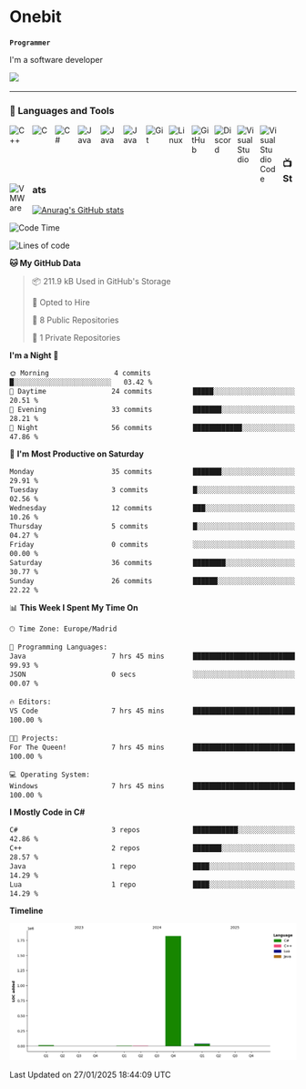 # Onebit

**`Programmer`**

I'm a software developer

   ![](https://komarev.com/ghpvc/?username=onebit5&color=blueviolet)

---

### 🧰 Languages and Tools

<img align="left" alt="C++" width="30px" style="padding-right:10px;" src="https://cdn.jsdelivr.net/gh/devicons/devicon/icons/cplusplus/cplusplus-original.svg" />
<img align="left" alt="C" width="30px" style="padding-right:10px;" src="https://cdn.jsdelivr.net/gh/devicons/devicon/icons/c/c-original.svg" />
<img align="left" alt="C#" width="30px" style="padding-right:10px;" src="https://cdn.jsdelivr.net/gh/devicons/devicon/icons/csharp/csharp-original.svg" />
<img align="left" alt="Java" width="30px" style="padding-right:10px;" src="https://cdn.jsdelivr.net/gh/devicons/devicon/icons/java/java-original.svg"/>
<img align="left" alt="Java" width="30px" style="padding-right:10px;" src="https://cdn.jsdelivr.net/gh/devicons/devicon/icons/lua/lua-original.svg"/>
<img align="left" alt="Java" width="30px" style="padding-right:10px;" src="https://cdn.jsdelivr.net/gh/devicons/devicon/icons/unity/unity-original.svg"/>
<img align="left" alt="Git" width="30px" style="padding-right:10px;" src="https://cdn.jsdelivr.net/gh/devicons/devicon/icons/git/git-original.svg" />
<img align="left" alt="Linux" width="30px" style="padding-right:10px;" src="https://cdn.jsdelivr.net/gh/devicons/devicon/icons/linux/linux-original.svg" />
<img align="left" alt="GitHub" width="30px" style="padding-right:10px;" src="https://cdn.jsdelivr.net/gh/devicons/devicon/icons/github/github-original.svg" />
<img align="left" alt="Discord" width="30px" style="padding-right:10px;" src="https://cdn.jsdelivr.net/npm/simple-icons@3.13.0/icons/discord.svg" />
<img align="left" alt="Visual Studio" width="30px" style="padding-right:10px;" src="https://cdn.jsdelivr.net/npm/simple-icons@3.13.0/icons/visualstudio.svg" />
<img align="left" alt="Visual Studio Code" width="30px" style="padding-right:10px;" src="https://cdn.jsdelivr.net/npm/simple-icons@3.13.0/icons/visualstudiocode.svg" />
<img align="left" alt="VMWare" width="30px" style="padding-right:10px;" src="https://cdn.jsdelivr.net/npm/simple-icons@3.13.0/icons/vmware.svg" />
<br />

#

### 📺 Stats
[![Anurag's GitHub stats](https://github-readme-stats.vercel.app/api?username=onebit5&show_icons=true&theme=radical)](https://github.com/anuraghazra/github-readme-stats)                
<!--START_SECTION:waka-->
![Code Time](http://img.shields.io/badge/Code%20Time-8%20hrs%2027%20mins-blue)

![Lines of code](https://img.shields.io/badge/From%20Hello%20World%20I%27ve%20Written-1.9%20million%20lines%20of%20code-blue)

**🐱 My GitHub Data** 

> 📦 211.9 kB Used in GitHub's Storage 
 > 
> 💼 Opted to Hire
 > 
> 📜 8 Public Repositories 
 > 
> 🔑 1 Private Repositories 
 > 
**I'm a Night 🦉** 

```text
🌞 Morning                4 commits           █░░░░░░░░░░░░░░░░░░░░░░░░   03.42 % 
🌆 Daytime                24 commits          █████░░░░░░░░░░░░░░░░░░░░   20.51 % 
🌃 Evening                33 commits          ███████░░░░░░░░░░░░░░░░░░   28.21 % 
🌙 Night                  56 commits          ████████████░░░░░░░░░░░░░   47.86 % 
```
📅 **I'm Most Productive on Saturday** 

```text
Monday                   35 commits          ███████░░░░░░░░░░░░░░░░░░   29.91 % 
Tuesday                  3 commits           █░░░░░░░░░░░░░░░░░░░░░░░░   02.56 % 
Wednesday                12 commits          ███░░░░░░░░░░░░░░░░░░░░░░   10.26 % 
Thursday                 5 commits           █░░░░░░░░░░░░░░░░░░░░░░░░   04.27 % 
Friday                   0 commits           ░░░░░░░░░░░░░░░░░░░░░░░░░   00.00 % 
Saturday                 36 commits          ████████░░░░░░░░░░░░░░░░░   30.77 % 
Sunday                   26 commits          ██████░░░░░░░░░░░░░░░░░░░   22.22 % 
```


📊 **This Week I Spent My Time On** 

```text
🕑︎ Time Zone: Europe/Madrid

💬 Programming Languages: 
Java                     7 hrs 45 mins       █████████████████████████   99.93 % 
JSON                     0 secs              ░░░░░░░░░░░░░░░░░░░░░░░░░   00.07 % 

🔥 Editors: 
VS Code                  7 hrs 45 mins       █████████████████████████   100.00 % 

🐱‍💻 Projects: 
For The Queen!           7 hrs 45 mins       █████████████████████████   100.00 % 

💻 Operating System: 
Windows                  7 hrs 45 mins       █████████████████████████   100.00 % 
```

**I Mostly Code in C#** 

```text
C#                       3 repos             ███████████░░░░░░░░░░░░░░   42.86 % 
C++                      2 repos             ███████░░░░░░░░░░░░░░░░░░   28.57 % 
Java                     1 repo              ████░░░░░░░░░░░░░░░░░░░░░   14.29 % 
Lua                      1 repo              ████░░░░░░░░░░░░░░░░░░░░░   14.29 % 
```



**Timeline**

![Lines of Code chart](https://raw.githubusercontent.com/Onebit5/Onebit5/main/assets/bar_graph.png)


 Last Updated on 27/01/2025 18:44:09 UTC
<!--END_SECTION:waka-->
